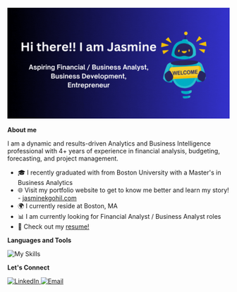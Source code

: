 ![introduction](Jasmine_latest.gif)

**About me**

I am a dynamic and results-driven Analytics and Business Intelligence professional with 4+ years of experience in financial analysis, 
budgeting, forecasting, and project management. 

- 🎓 I recently graduated with from Boston University with a Master's in Business Analytics 
- 🌐 Visit my portfolio website to get to know me better and learn my story! - [jasminekgohil.com](https://jasminekgohil.com)
- 🌍 I currently reside at Boston, MA 
- 📊 I am currently looking for Financial Analyst / Business Analyst roles
- 📄 Check out my [resume!](Jasmine_Gohil_Financial_Analyst.pdf)

**Languages and Tools**

![My Skills](https://go-skill-icons.vercel.app/api/icons?i=bigquery,bokeh,canva,excel,gcp,github,googleanalytics,jira,jupyter,lucidchart,mysql,numpy,oracle,pandas,pinecone,powerpoint,python,sas,scikitlearn,seaborn,snowflake,tableau,vscode,word)

**Let's Connect** 

<a href="https://www.linkedin.com/in/jasminegohil/" target="_blank" rel="noopener noreferrer">
  <img src="https://go-skill-icons.vercel.app/api/icons?i=linkedin" alt="LinkedIn" style="width: 30px; height: 30px;">
</a>

<a href="mailto:jasminek@bu.edu" target="_blank" rel="noopener noreferrer">
  <img src="https://go-skill-icons.vercel.app/api/icons?i=gmail" alt="Email" style="width: 30px; height: 30px;">
</a>

